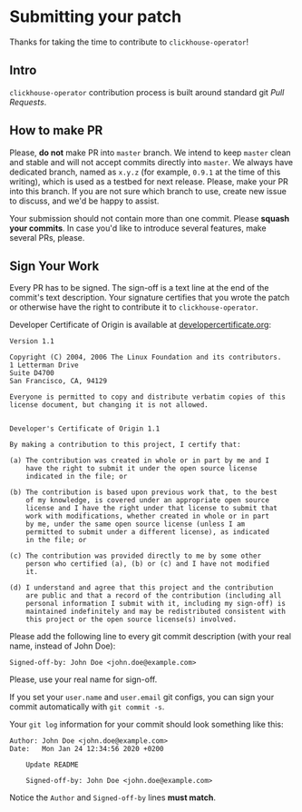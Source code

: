 # Submitting your patch

Thanks for taking the time to contribute to `clickhouse-operator`!

## Intro
`clickhouse-operator` contribution process is built around standard git _Pull Requests_. 


## How to make PR

Please, **do not** make PR into `master` branch. 
We intend to keep `master` clean and stable and will not accept commits directly into `master`.
We always have dedicated branch, named as `x.y.z` (for example, `0.9.1` at the time of this writing), which is used as a  testbed for next release.
Please, make your PR into this branch. If you are not sure which branch to use, create new issue to discuss, and we'd be happy to assist.

Your submission should not contain more than one commit. Please **squash your commits**.
In case you'd like to introduce several features, make several PRs, please. 

## Sign Your Work

Every PR has to be signed. The sign-off is a text line at the end of the commit's text description.
Your signature certifies that you wrote the patch or otherwise have the right to contribute it to `clickhouse-operator`.

Developer Certificate of Origin is available at [developercertificate.org](https://developercertificate.org/):

```text
Version 1.1

Copyright (C) 2004, 2006 The Linux Foundation and its contributors.
1 Letterman Drive
Suite D4700
San Francisco, CA, 94129

Everyone is permitted to copy and distribute verbatim copies of this
license document, but changing it is not allowed.


Developer's Certificate of Origin 1.1

By making a contribution to this project, I certify that:

(a) The contribution was created in whole or in part by me and I
    have the right to submit it under the open source license
    indicated in the file; or

(b) The contribution is based upon previous work that, to the best
    of my knowledge, is covered under an appropriate open source
    license and I have the right under that license to submit that
    work with modifications, whether created in whole or in part
    by me, under the same open source license (unless I am
    permitted to submit under a different license), as indicated
    in the file; or

(c) The contribution was provided directly to me by some other
    person who certified (a), (b) or (c) and I have not modified
    it.

(d) I understand and agree that this project and the contribution
    are public and that a record of the contribution (including all
    personal information I submit with it, including my sign-off) is
    maintained indefinitely and may be redistributed consistent with
    this project or the open source license(s) involved.
```

Please add the following line to every git commit description (with your real name, instead of John Doe):

    Signed-off-by: John Doe <john.doe@example.com>

Please, use your real name for sign-off.

If you set your `user.name` and `user.email` git configs, you can sign your commit automatically with `git commit -s`.

Your `git log` information for your commit should look something like this:

```
Author: John Doe <john.doe@example.com>
Date:   Mon Jan 24 12:34:56 2020 +0200

    Update README

    Signed-off-by: John Doe <john.doe@example.com>
```

Notice the `Author` and `Signed-off-by` lines **must match**.
